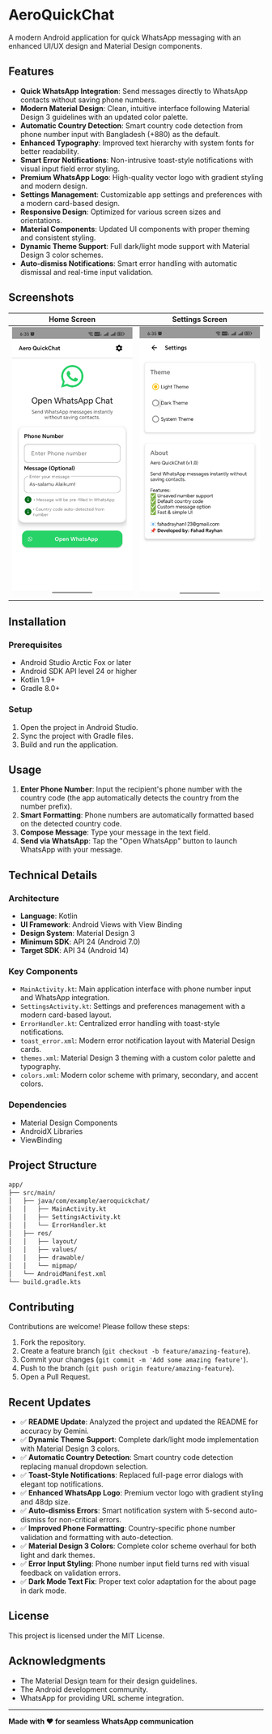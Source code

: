 # AeroQuickChat

A modern Android application for quick WhatsApp messaging with an enhanced UI/UX design and Material Design components.

## Features

- **Quick WhatsApp Integration**: Send messages directly to WhatsApp contacts without saving phone numbers.
- **Modern Material Design**: Clean, intuitive interface following Material Design 3 guidelines with an updated color palette.
- **Automatic Country Detection**: Smart country code detection from phone number input with Bangladesh (+880) as the default.
- **Enhanced Typography**: Improved text hierarchy with system fonts for better readability.
- **Smart Error Notifications**: Non-intrusive toast-style notifications with visual input field error styling.
- **Premium WhatsApp Logo**: High-quality vector logo with gradient styling and modern design.
- **Settings Management**: Customizable app settings and preferences with a modern card-based design.
- **Responsive Design**: Optimized for various screen sizes and orientations.
- **Material Components**: Updated UI components with proper theming and consistent styling.
- **Dynamic Theme Support**: Full dark/light mode support with Material Design 3 color schemes.
- **Auto-dismiss Notifications**: Smart error handling with automatic dismissal and real-time input validation.

## Screenshots

| Home Screen | Settings Screen |
| :---: | :---: |
| <img src="screenshots/homescreen.jpg" width="250"> | <img src="screenshots/settings.jpg" width="250"> |

## Installation

### Prerequisites

- Android Studio Arctic Fox or later
- Android SDK API level 24 or higher
- Kotlin 1.9+
- Gradle 8.0+

### Setup

1. Open the project in Android Studio.
2. Sync the project with Gradle files.
3. Build and run the application.

## Usage

1. **Enter Phone Number**: Input the recipient's phone number with the country code (the app automatically detects the country from the number prefix).
2. **Smart Formatting**: Phone numbers are automatically formatted based on the detected country code.
3. **Compose Message**: Type your message in the text field.
4. **Send via WhatsApp**: Tap the "Open WhatsApp" button to launch WhatsApp with your message.

## Technical Details

### Architecture

- **Language**: Kotlin
- **UI Framework**: Android Views with View Binding
- **Design System**: Material Design 3
- **Minimum SDK**: API 24 (Android 7.0)
- **Target SDK**: API 34 (Android 14)

### Key Components

- `MainActivity.kt`: Main application interface with phone number input and WhatsApp integration.
- `SettingsActivity.kt`: Settings and preferences management with a modern card-based layout.
- `ErrorHandler.kt`: Centralized error handling with toast-style notifications.
- `toast_error.xml`: Modern error notification layout with Material Design cards.
- `themes.xml`: Material Design 3 theming with a custom color palette and typography.
- `colors.xml`: Modern color scheme with primary, secondary, and accent colors.

### Dependencies

- Material Design Components
- AndroidX Libraries
- ViewBinding

## Project Structure

```
app/
├── src/main/
│   ├── java/com/example/aeroquickchat/
│   │   ├── MainActivity.kt
│   │   ├── SettingsActivity.kt
│   │   └── ErrorHandler.kt
│   ├── res/
│   │   ├── layout/
│   │   ├── values/
│   │   ├── drawable/
│   │   └── mipmap/
│   └── AndroidManifest.xml
└── build.gradle.kts
```

## Contributing

Contributions are welcome! Please follow these steps:
1. Fork the repository.
2. Create a feature branch (`git checkout -b feature/amazing-feature`).
3. Commit your changes (`git commit -m 'Add some amazing feature'`).
4. Push to the branch (`git push origin feature/amazing-feature`).
5. Open a Pull Request.

## Recent Updates

- ✅ **README Update**: Analyzed the project and updated the README for accuracy by Gemini.
- ✅ **Dynamic Theme Support**: Complete dark/light mode implementation with Material Design 3 colors.
- ✅ **Automatic Country Detection**: Smart country code detection replacing manual dropdown selection.
- ✅ **Toast-Style Notifications**: Replaced full-page error dialogs with elegant top notifications.
- ✅ **Enhanced WhatsApp Logo**: Premium vector logo with gradient styling and 48dp size.
- ✅ **Auto-dismiss Errors**: Smart notification system with 5-second auto-dismiss for non-critical errors.
- ✅ **Improved Phone Formatting**: Country-specific phone number validation and formatting with auto-detection.
- ✅ **Material Design 3 Colors**: Complete color scheme overhaul for both light and dark themes.
- ✅ **Error Input Styling**: Phone number input field turns red with visual feedback on validation errors.
- ✅ **Dark Mode Text Fix**: Proper text color adaptation for the about page in dark mode.

## License

This project is licensed under the MIT License.

## Acknowledgments

- The Material Design team for their design guidelines.
- The Android development community.
- WhatsApp for providing URL scheme integration.

---

**Made with ❤️ for seamless WhatsApp communication**
